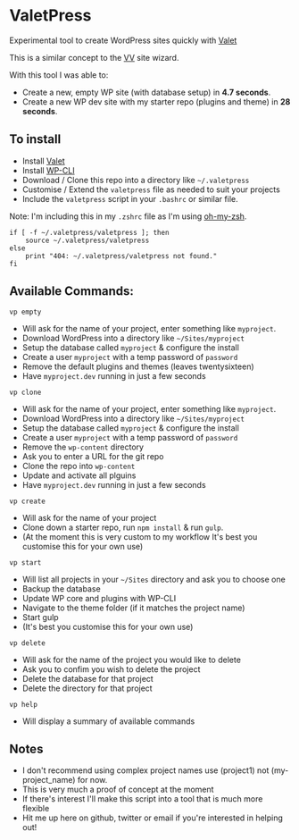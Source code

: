 # ValetPress

Experimental tool to create WordPress sites quickly with [Valet](https://laravel.com/docs/5.2/valet)

This is a similar concept to the [VV](https://github.com/bradp/vv) site wizard.

With this tool I was able to:

- Create a new, empty WP site (with database setup) in **4.7 seconds**.
- Create a new WP dev site with my starter repo (plugins and theme) in **28 seconds**.

## To install

- Install [Valet](https://laravel.com/docs/5.2/valet)  
- Install [WP-CLI](https://wp-cli.org/)
- Download / Clone this repo into a directory like `~/.valetpress`
- Customise / Extend the `valetpress` file as needed to suit your projects
- Include the `valetpress` script in your `.bashrc` or similar file.

Note: I'm including this in my `.zshrc` file as I'm using [oh-my-zsh](https://github.com/robbyrussell/oh-my-zsh).

```
if [ -f ~/.valetpress/valetpress ]; then
    source ~/.valetpress/valetpress
else
    print "404: ~/.valetpress/valetpress not found."
fi
```

## Available Commands:

`vp empty`

- Will ask for the name of your project, enter something like `myproject`.
- Download WordPress into a directory like `~/Sites/myproject`
- Setup the database called `myproject` & configure the install
- Create a user `myproject` with a temp password of `password`
- Remove the default plugins and themes (leaves twentysixteen)
- Have `myproject.dev` running in just a few seconds

`vp clone`

- Will ask for the name of your project, enter something like `myproject`.
- Download WordPress into a directory like `~/Sites/myproject`
- Setup the database called `myproject` & configure the install
- Create a user `myproject` with a temp password of `password`
- Remove the `wp-content` directory
- Ask you to enter a URL for the git repo
- Clone the repo into `wp-content`
- Update and activate all plguins
- Have `myproject.dev` running in just a few seconds



`vp create`
- Will ask for the name of your project
- Clone down a starter repo, run `npm install` & run `gulp`.
- (At the moment this is very custom to my workflow It's best you customise this for your own use)

`vp start`
- Will list all projects in your `~/Sites` directory and ask you to choose one
- Backup the database
- Update WP core and plugins with WP-CLI
- Navigate to the theme folder (if it matches the project name)
- Start gulp
- (It's best you customise this for your own use)

`vp delete`
- Will ask for the name of the project you would like to delete
- Ask you to confim you wish to delete the project
- Delete the database for that project
- Delete the directory for that project

`vp help`
- Will display a summary of available commands

##  Notes

- I don't recommend using complex project names use (project1) not (my-project_name) for now.
- This is very much a proof of concept at the moment
- If there's interest I'll make this script into a tool that is much more flexible
- Hit me up here on github, twitter or email if you're interested in helping out!

